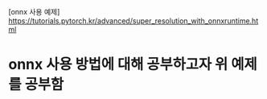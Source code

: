 [onnx 사용 예제]
 https://tutorials.pytorch.kr/advanced/super_resolution_with_onnxruntime.html

 # onnx 사용 방법에 대해 공부하고자 위 예제를 공부함
